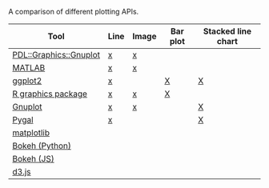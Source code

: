 A comparison of different plotting APIs.

| Tool                                                                                          | Line                                       | Image                                          |  Bar plot                       | Stacked line chart                           |
|-----------------------------------------------------------------------------------------------|--------------------------------------------|------------------------------------------------|---------------------------------|----------------------------------------------|
| [PDL::Graphics::Gnuplot](https://metacpan.org/pod/PDL::Graphics::Gnuplot)                     | [x](src/line-plot/pdl-graphics-gnuplot.pl) | [x](src/image-display/pdl-graphics-gnuplot.pl) |                                 |                                              |
| [MATLAB](http://www.mathworks.com/help/matlab/)                                               | [x](src/line-plot/matlab.m)                | [x](src/image-display/matlab.m)                |                                 |                                              |
| [ggplot2](http://ggplot2.org/)                                                                | [x](src/line-plot/ggplot2.R)               |                                                | [X](src/bar-plot/ggplot2.R)     | [X](src/stacked-line-chart/ggplot2.R)        |
| [R graphics package](http://stat.ethz.ch/R-manual/R-devel/library/graphics/html/00Index.html) | [x](src/line-plot/r-graphics.R)            | [x](src/image-display/r-graphics.R)            | [X](src/bar-plot/r-graphics.R)  |                                              |
| [Gnuplot](http://www.gnuplot.info/)                                                           | [x](src/line-plot/gnuplot.gp)              | [x](src/image-display/gnuplot.gp)              |                                 | [X](src/stacked-line-chart/gnuplot.gp)       |
| [Pygal](http://pygal.org/)                                                                    | [x](src/line-plot/pygal_example.py)        |                                                |                                 | [X](src/stacked-line-chart/pygal_example.py) |
| [matplotlib](http://matplotlib.org/)                                                          |                                            |                                                |                                 |                                              |
| [Bokeh (Python)](http://bokeh.pydata.org/en/latest/)                                          |                                            |                                                |                                 |                                              |
| [Bokeh (JS)](http://bokeh.pydata.org/en/latest/docs/reference/bokehjs.html)                   |                                            |                                                |                                 |                                              |
| [d3.js](http://d3js.org/)                                                                     |                                            |                                                |                                 |                                              |
